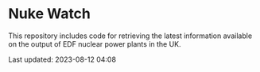 # Nuke Watch

This repository includes code for retrieving the latest information available on the output of EDF nuclear power plants in the UK.

Last updated: 2023-08-12 04:08
